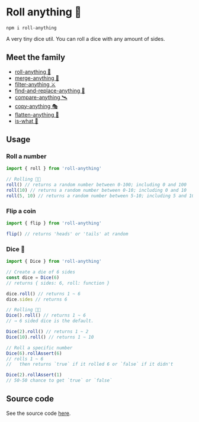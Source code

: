 # Roll anything 🎲

```
npm i roll-anything
```

A very tiny dice util. You can roll a dice with any amount of sides.

## Meet the family

- [roll-anything 🎲](https://github.com/mesqueeb/roll-anything)
- [merge-anything 🥡](https://github.com/mesqueeb/merge-anything)
- [filter-anything ⚔️](https://github.com/mesqueeb/filter-anything)
- [find-and-replace-anything 🎣](https://github.com/mesqueeb/find-and-replace-anything)
- [compare-anything 🛰](https://github.com/mesqueeb/compare-anything)
- [copy-anything 🎭](https://github.com/mesqueeb/copy-anything)
- [flatten-anything 🏏](https://github.com/mesqueeb/flatten-anything)
- [is-what 🙉](https://github.com/mesqueeb/is-what)

## Usage

### Roll a number

```js
import { roll } from 'roll-anything'

// Rolling 🎲👋
roll() // returns a random number between 0-100; including 0 and 100
roll(10) // returns a random number between 0-10; including 0 and 10
roll(5, 10) // returns a random number between 5-10; including 5 and 10
```

### Flip a coin

```js
import { flip } from 'roll-anything'

flip() // returns 'heads' or 'tails' at random
```

### Dice 🎲

```js
import { Dice } from 'roll-anything'

// Create a die of 6 sides
const dice = Dice(6)
// returns { sides: 6, roll: function }

dice.roll() // returns 1 ~ 6
dice.sides // returns 6

// Rolling 🎲👋
Dice().roll() // returns 1 ~ 6
// → 6 sided dice is the default.

Dice(2).roll() // returns 1 ~ 2
Dice(10).roll() // returns 1 ~ 10

// Roll a specific number
Dice(6).rollAssert(6)
// rolls 1 ~ 6
//   then returns `true` if it rolled 6 or `false` if it didn't

Dice(2).rollAssert(1)
// 50-50 chance to get `true` or `false`
```

## Source code

See the source code [here](./src/index.ts).
